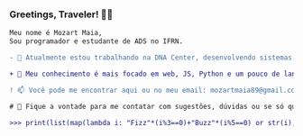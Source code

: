 


### Greetings, Traveler! 👋🧙

```diff
Meu nome é Mozart Maia,
Sou programador e estudante de ADS no IFRN.

- 🔭 Atualmente estou trabalhando na DNA Center, desenvolvendo sistemas web com React/Typescript/Node/NextJS/Firebase etc

+ 🌱 Meu conhecimento é mais focado em web, JS, Python e um pouco de langs funcionais (λ)

! 📫 Você pode me encontrar aqui ou no meu email: mozartmaia89@gmail.com.

# 💬 Fique a vontade para me contatar com sugestões, dúvidas ou se só quiser bater um papo

>>> print(list(map(lambda i: "Fizz"*(i%3==0)+"Buzz"*(i%5==0) or str(i), range(1,101))))
```
<!--
**Natal89/Natal89** is a ✨ _special_ ✨ repository because its `README.md` (this file) appears on your GitHub profile.

Here are some ideas to get you started:

- 🔭 I’m currently working on ...
- 🌱 I’m currently learning ...
- 👯 I’m looking to collaborate on ...
- 🤔 I’m looking for help with ...
- 💬 Ask me about ...
- 📫 How to reach me: ...
- 😄 Pronouns: ...
- ⚡ Fun fact: ...
-->

